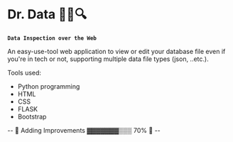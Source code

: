# Dr. Data 👨‍⚕️🔍
**`Data Inspection over the Web`**

An easy-use-tool web application to view or edit your database file even if you're in tech or not, supporting multiple data file types (json, ..etc.).

Tools used:
- Python programming
- HTML
- CSS
- FLASK
- Bootstrap

-- 🚧 Adding Improvements ▓▓▓▓▓▓▓▒▒▒ 70% 🚧 --
